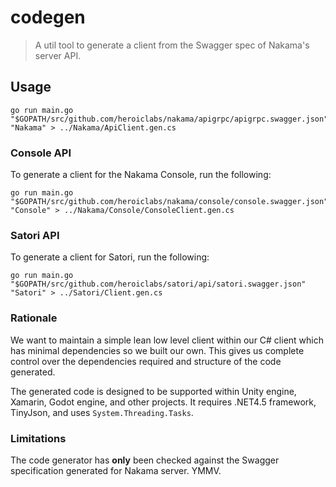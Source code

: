 codegen
=======

> A util tool to generate a client from the Swagger spec of Nakama's server API.

## Usage

```shell
go run main.go "$GOPATH/src/github.com/heroiclabs/nakama/apigrpc/apigrpc.swagger.json" "Nakama" > ../Nakama/ApiClient.gen.cs
```

### Console API

To generate a client for the Nakama Console, run the following:

```shell
go run main.go "$GOPATH/src/github.com/heroiclabs/nakama/console/console.swagger.json" "Console" > ../Nakama/Console/ConsoleClient.gen.cs
```

### Satori API

To generate a client for Satori, run the following:
```shell
go run main.go "$GOPATH/src/github.com/heroiclabs/satori/api/satori.swagger.json" "Satori" > ../Satori/Client.gen.cs
```


### Rationale

We want to maintain a simple lean low level client within our C# client which has minimal dependencies so we built our own. This gives us complete control over the dependencies required and structure of the code generated.

The generated code is designed to be supported within Unity engine, Xamarin, Godot engine, and other projects. It requires .NET4.5 framework, TinyJson, and uses `System.Threading.Tasks`.

### Limitations

The code generator has __only__ been checked against the Swagger specification generated for Nakama server. YMMV.
